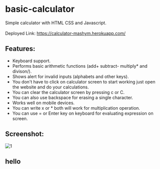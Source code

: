 # basic-calculator
Simple calculator with HTML CSS and Javascript.  </br>  
Deployed Link: https://calculator-mashym.herokuapp.com/  </br>

## Features:
* Keyboard support.  </br>
* Performs basic arithmetic functions (add+ subtract- multiply* and divison/).  </br>
* Shows alert for invalid inputs (alphabets and other keys).  </br>
* You don't have to click on calculator screen to start working just open the website and do your calculations.  </br>
* You can clear the calculator screen by pressing c or C.  </br>
* You can also use backspace for erasing a single character.  </br>
* Works well on mobile devices.  </br>
* You can write x or * both will work for multiplication operation.  </br>
* You can use = or Enter key on keyboard for evaluating expression on screen.


## Screenshot: </br>
![1](https://user-images.githubusercontent.com/87118384/186934423-1a77bf9c-bcf8-4540-858a-8646a8c666e1.PNG)

## hello

